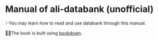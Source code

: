 # Manual of ali-databank (unofficial)
✨You may learn how to read and use databank through this manual. 

🏳‍🌈The book is built using [bookdown](https://github.com/rstudio/bookdown).